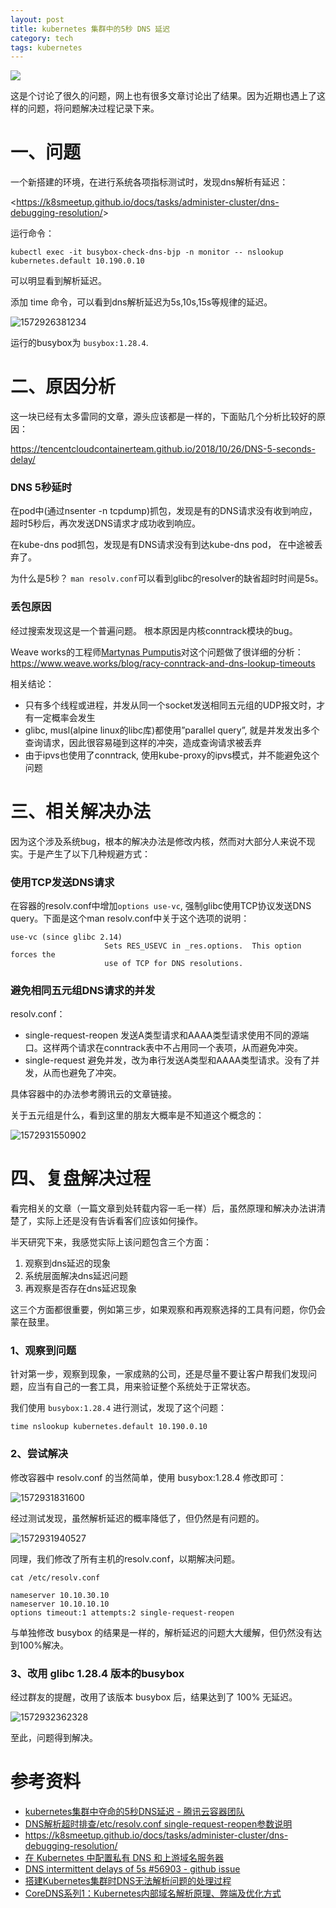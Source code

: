 ```yaml
---
layout: post
title: kubernetes 集群中的5秒 DNS 延迟
category: tech
tags: kubernetes
---
```

![](https://cdn.kelu.org/blog/tags/k8s.jpg)

这是个讨论了很久的问题，网上也有很多文章讨论出了结果。因为近期也遇上了这样的问题，将问题解决过程记录下来。

# 一、问题

一个新搭建的环境，在进行系统各项指标测试时，发现dns解析有延迟：

<<https://k8smeetup.github.io/docs/tasks/administer-cluster/dns-debugging-resolution/>>

运行命令：

```
kubectl exec -it busybox-check-dns-bjp -n monitor -- nslookup kubernetes.default 10.190.0.10
```

可以明显看到解析延迟。

添加 time 命令，可以看到dns解析延迟为5s,10s,15s等规律的延迟。

![1572926381234](assets/1572926381234.png)

运行的busybox为 `busybox:1.28.4`.

# 二、原因分析

这一块已经有太多雷同的文章，源头应该都是一样的，下面贴几个分析比较好的原因：

<https://tencentcloudcontainerteam.github.io/2018/10/26/DNS-5-seconds-delay/>

### DNS 5秒延时

在pod中(通过nsenter -n tcpdump)抓包，发现是有的DNS请求没有收到响应，超时5秒后，再次发送DNS请求才成功收到响应。

在kube-dns pod抓包，发现是有DNS请求没有到达kube-dns pod， 在中途被丢弃了。

为什么是5秒？ `man resolv.conf`可以看到glibc的resolver的缺省超时时间是5s。

### 丢包原因

经过搜索发现这是一个普遍问题。
根本原因是内核conntrack模块的bug。

Weave works的工程师[Martynas Pumputis](https://tencentcloudcontainerteam.github.io/2018/10/26/DNS-5-seconds-delay/martynas@weave.works)对这个问题做了很详细的分析：
<https://www.weave.works/blog/racy-conntrack-and-dns-lookup-timeouts>

相关结论：

- 只有多个线程或进程，并发从同一个socket发送相同五元组的UDP报文时，才有一定概率会发生
- glibc, musl(alpine linux的libc库)都使用”parallel query”, 就是并发发出多个查询请求，因此很容易碰到这样的冲突，造成查询请求被丢弃
- 由于ipvs也使用了conntrack, 使用kube-proxy的ipvs模式，并不能避免这个问题

# 三、相关解决办法

因为这个涉及系统bug，根本的解决办法是修改内核，然而对大部分人来说不现实。于是产生了以下几种规避方式：

### 使用TCP发送DNS请求

在容器的resolv.conf中增加`options use-vc`, 强制glibc使用TCP协议发送DNS query。下面是这个man resolv.conf中关于这个选项的说明：

```
use-vc (since glibc 2.14)
                     Sets RES_USEVC in _res.options.  This option forces the
                     use of TCP for DNS resolutions.
```

### 避免相同五元组DNS请求的并发

resolv.conf：

- single-request-reopen
  发送A类型请求和AAAA类型请求使用不同的源端口。这样两个请求在conntrack表中不占用同一个表项，从而避免冲突。
- single-request
  避免并发，改为串行发送A类型和AAAA类型请求。没有了并发，从而也避免了冲突。

具体容器中的办法参考腾讯云的文章链接。

关于五元组是什么，看到这里的朋友大概率是不知道这个概念的：

![1572931550902](assets/1572931550902.png)

# 四、复盘解决过程

看完相关的文章（一篇文章到处转载内容一毛一样）后，虽然原理和解决办法讲清楚了，实际上还是没有告诉看客们应该如何操作。

半天研究下来，我感觉实际上该问题包含三个方面：

1. 观察到dns延迟的现象
2. 系统层面解决dns延迟问题
3. 再观察是否存在dns延迟现象

这三个方面都很重要，例如第三步，如果观察和再观察选择的工具有问题，你仍会蒙在鼓里。

### 1、观察到问题

针对第一步，观察到现象，一家成熟的公司，还是尽量不要让客户帮我们发现问题，应当有自己的一套工具，用来验证整个系统处于正常状态。

我们使用 `busybox:1.28.4` 进行测试，发现了这个问题：

```
time nslookup kubernetes.default 10.190.0.10
```

### 2、尝试解决

修改容器中 resolv.conf 的当然简单，使用 busybox:1.28.4 修改即可：

![1572931831600](assets/1572931831600.png)

经过测试发现，虽然解析延迟的概率降低了，但仍然是有问题的。

![1572931940527](assets/1572931940527.png)

同理，我们修改了所有主机的resolv.conf，以期解决问题。

```
cat /etc/resolv.conf

nameserver 10.10.30.10
nameserver 10.10.10.10
options timeout:1 attempts:2 single-request-reopen
```

与单独修改 busybox 的结果是一样的，解析延迟的问题大大缓解，但仍然没有达到100%解决。

### 3、改用 glibc 1.28.4 版本的busybox

经过群友的提醒，改用了该版本 busybox 后，结果达到了 100% 无延迟。

![1572932362328](assets/1572932362328.png)

至此，问题得到解决。

# 参考资料

* [kubernetes集群中夺命的5秒DNS延迟 - 腾讯云容器团队](<https://tencentcloudcontainerteam.github.io/2018/10/26/DNS-5-seconds-delay/>)
* [DNS解析超时排查/etc/resolv.conf single-request-reopen参数说明](https://www.cnblogs.com/zhangmingda/p/9725746.html)
* <https://k8smeetup.github.io/docs/tasks/administer-cluster/dns-debugging-resolution/>
* [在 Kubernetes 中配置私有 DNS 和上游域名服务器](<https://kubernetes.io/zh/docs/tasks/administer-cluster/dns-custom-nameservers/>)
* [DNS intermittent delays of 5s #56903 - github issue](<https://github.com/kubernetes/kubernetes/issues/56903>)
* [搭建Kubernetes集群时DNS无法解析问题的处理过程](https://segmentfault.com/a/1190000015639327)
* [CoreDNS系列1：Kubernetes内部域名解析原理、弊端及优化方式](<https://hansedong.github.io/2018/11/20/9/>)